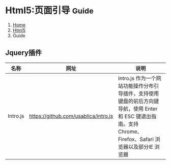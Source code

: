 # <span class="fa fa-html5" aria-hidden="true"></span> Html5:页面引导 <small>Guide</small>

<ol class="breadcrumb"><li><a href="/">Home</a></li><li><a href="/html5/overview.md">Html5</a></li><li class="active">Guide</li></ol>

## Jquery插件
|名称|网址|说明|
|------|------|------|
|Intro.js|https://github.com/usablica/intro.js|Intro.js 作为一个网站功能操作分布引导插件，支持使用键盘的前后方向键导航，使用 Enter 和 ESC 键退出指南。支持 Chrome、Firefox、Safari 浏览器以及部分IE 浏览器|

